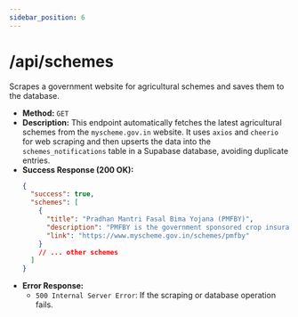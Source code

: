 ```yaml
---
sidebar_position: 6
---
```


# /api/schemes

Scrapes a government website for agricultural schemes and saves them to the database.

- **Method:** `GET`
- **Description:** This endpoint automatically fetches the latest agricultural schemes from the `myscheme.gov.in` website. It uses `axios` and `cheerio` for web scraping and then upserts the data into the `schemes_notifications` table in a Supabase database, avoiding duplicate entries.
- **Success Response (200 OK):**
  ```json
  {
    "success": true,
    "schemes": [
      {
        "title": "Pradhan Mantri Fasal Bima Yojana (PMFBY)",
        "description": "PMFBY is the government sponsored crop insurance scheme that integrates multiple stakeholders on a single platform.",
        "link": "https://www.myscheme.gov.in/schemes/pmfby"
      }
      // ... other schemes
    ]
  }
  ```
- **Error Response:**
  - `500 Internal Server Error`: If the scraping or database operation fails.
